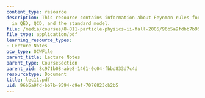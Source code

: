 ```yaml
---
content_type: resource
description: This resource contains information about Feynman rules for tree graphs
  in QED, QCD, and the standard model.
file: /media/courses/8-811-particle-physics-ii-fall-2005/96b5a9fdbb7b9594d9ef7076823cb2b5_lec11.pdf
file_type: application/pdf
learning_resource_types:
- Lecture Notes
ocw_type: OCWFile
parent_title: Lecture Notes
parent_type: CourseSection
parent_uid: 8c971b08-abe8-1461-0c04-fbbd833d7c4d
resourcetype: Document
title: lec11.pdf
uid: 96b5a9fd-bb7b-9594-d9ef-7076823cb2b5
---
```

